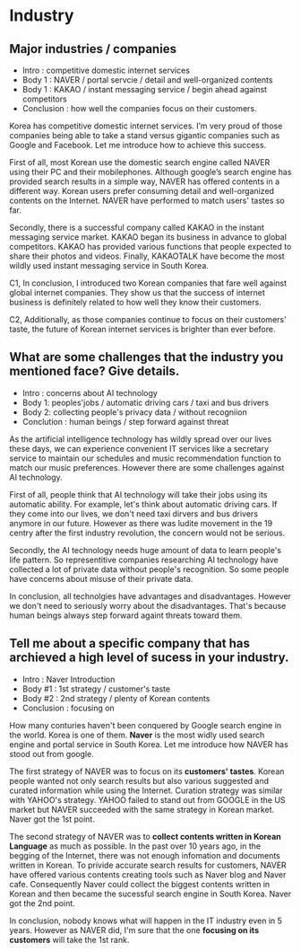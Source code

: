 # Industry

## Major industries / companies

- Intro : competitive domestic internet services
- Body 1 : NAVER / portal servcie / detail and well-organized contents
- Body 1 : KAKAO / instant messaging service / begin ahead against competitors
- Conclusion : how well the companies focus on their customers.

Korea has competitive domestic internet services. I’m very proud of those companies being able to take a stand versus gigantic companies such as Google and Facebook. Let me introduce how to achieve this success.

First of all, most Korean use the domestic search engine called NAVER using their PC and their mobilephones. Although google’s search engine has provided search results in a simple way, NAVER has offered contents in a different way. Korean users prefer consuming detail and well-organized contents on the Internet. NAVER have performed to match users' tastes so far. 

Secondly, there is a successful company called KAKAO in the instant messaging service market. KAKAO began its business in advance to global competitors. KAKAO has provided various functions that people expected to share their photos and videos. Finally, KAKAOTALK have become the most wildly used instant messaging service in South Korea. 

C1, In conclusion, I introduced two Korean companies that fare well against global internet companies. They show us that the success of internet business is definitely related to how well they know their customers.

C2, Additionally, as those companies continue to focus on their customers’ taste, the future of Korean internet services is brighter than ever before.

## What are some challenges that the industry you mentioned face? Give details.

- Intro : concerns about AI technology
- Body 1: peoples'jobs / automatic driving cars / taxi and bus drivers
- Body 2: collecting people's privacy data / without recogniion
- Conclution : human beings / step forward against threat 

As the artificial intelligence technology has wildly spread over our lives these days, we can experience convenient IT services like a secretary service to maintain our schedules and music recommendation function to match our music preferences. However there are some challenges against AI technology.

First of all, people think that AI technology will take their jobs using its automatic ability. For example, let's think about automatic driving cars. If they come into our lives, we don't need taxi dirvers and bus drivers anymore in our future. However as there was ludite movement in the 19 centry after the first industry revolution, the concern would not be serious.

Secondly, the AI technology needs huge amount of data to learn people's life pattern. So representitive companies researching AI technology have collected a lot of private data without people's recognition. So some people have concerns about misuse of their private data.

In conclusion, all technolgies have advantages and disadvantages. However we don't need to seriously worry about the disadvantages. That's because human beings always step forward againt threats toward them.

## Tell me about a specific company that has archieved a high level of sucess in your industry.

- Intro : Naver Introduction
- Body #1 : 1st strategy / customer's taste
- Body #2 : 2nd strategy / plenty of Korean contents
- Conclusion : focusing on  

How many conturies haven't been conquered by Google search engine in the world. Korea is one of them. **Naver** is the most widly used search engine and portal service in South Korea. Let me introduce how NAVER has stood out from google.

The first strategy of NAVER was to focus on its **customers' tastes**. Korean people wanted not only search results but also various suggested and curated information while using the Internet. Curation strategy was similar with YAHOO's strategy. YAHOO failed to stand out from GOOGLE in the US market but NAVER succeeded with the same strategy in Korean market. Naver got the 1st point.

The second strategy of NAVER was to **collect contents written in Korean Language** as much as possible. In the past over 10 years ago, in the begging of the Internet, there was not enough infomation and documents written in Korean. To privide accurate search results for customers, NAVER have offered various contents creating tools such as Naver blog and Naver cafe. Consequently Naver could collect the biggest contents written in Korean and then became the sucessful search engine in South Korea. Naver got the 2nd point.

In conclusion, nobody knows what will happen in the IT industry even in 5 years. However as NAVER did, I'm sure that the one **focusing on its customers** will take the 1st rank.
